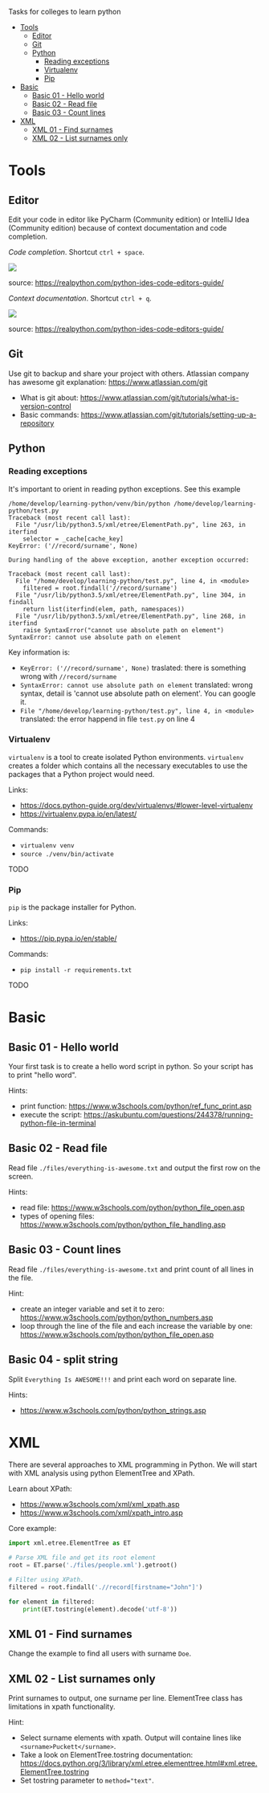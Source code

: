 Tasks for colleges to learn python

<!--ts-->
   * [Tools](#tools)
      * [Editor](#editor)
      * [Git](#git)
      * [Python](#python)
         * [Reading exceptions](#reading-exceptions)
         * [Virtualenv](#virtualenv)
         * [Pip](#pip)
   * [Basic](#basic)
      * [Basic 01 - Hello world](#basic-01---hello-world)
      * [Basic 02 - Read file](#basic-02---read-file)
      * [Basic 03 - Count lines](#basic-03---count-lines)
   * [XML](#xml)
      * [XML 01 - Find surnames](#xml-01---find-surnames)
      * [XML 02 - List surnames only](#xml-02---list-surnames-only)

<!-- Added by: amra, at: St dub  3 15:18:44 CEST 2019 -->

<!--te-->

# Tools
## Editor
Edit your code in editor like PyCharm (Community edition) or IntelliJ Idea (Community edition) because of context documentation and code completion.  

*Code completion*. Shortcut `ctrl + space`.

![](./images/pycharm-completion-default.png)

source: https://realpython.com/python-ides-code-editors-guide/

*Context documentation*. Shortcut `ctrl + q`.

![](./images/pycharm-documentation3.png)

source: https://realpython.com/python-ides-code-editors-guide/ 

## Git
Use git to backup and share your project with others. Atlassian company has awesome git explanation: https://www.atlassian.com/git

- What is git about: https://www.atlassian.com/git/tutorials/what-is-version-control
- Basic commands: https://www.atlassian.com/git/tutorials/setting-up-a-repository

## Python
### Reading exceptions
It's important to orient in reading python exceptions. See this example
```
/home/develop/learning-python/venv/bin/python /home/develop/learning-python/test.py
Traceback (most recent call last):
  File "/usr/lib/python3.5/xml/etree/ElementPath.py", line 263, in iterfind
    selector = _cache[cache_key]
KeyError: ('//record/surname', None)

During handling of the above exception, another exception occurred:

Traceback (most recent call last):
  File "/home/develop/learning-python/test.py", line 4, in <module>
    filtered = root.findall('//record/surname')
  File "/usr/lib/python3.5/xml/etree/ElementPath.py", line 304, in findall
    return list(iterfind(elem, path, namespaces))
  File "/usr/lib/python3.5/xml/etree/ElementPath.py", line 268, in iterfind
    raise SyntaxError("cannot use absolute path on element")
SyntaxError: cannot use absolute path on element
```


Key information is:
- `KeyError: ('//record/surname', None)` traslated: there is something wrong with `//record/surname`
- `SyntaxError: cannot use absolute path on element` translated: wrong syntax, detail is 'cannot use absolute path on element'. You can google it.
- `File "/home/develop/learning-python/test.py", line 4, in <module>` translated: the error happend in file `test.py` on line 4

### Virtualenv
`virtualenv` is a tool to create isolated Python environments. `virtualenv` creates a folder which contains all the necessary executables to use the packages that a Python project would need.

Links:
- https://docs.python-guide.org/dev/virtualenvs/#lower-level-virtualenv
- https://virtualenv.pypa.io/en/latest/

Commands:
- `virtualenv venv`
- `source ./venv/bin/activate`

TODO

### Pip
`pip` is the package installer for Python.

Links:
- https://pip.pypa.io/en/stable/

Commands:
- `pip install -r requirements.txt`

TODO

# Basic
## Basic 01 - Hello world

Your first task is to create a hello word script in python. So your script has to print "hello word".
 
Hints:
- print function: https://www.w3schools.com/python/ref_func_print.asp
- execute the script: https://askubuntu.com/questions/244378/running-python-file-in-terminal
 
## Basic 02 - Read file
Read file `./files/everything-is-awesome.txt` and output the first row on the screen.

Hints:
- read file: https://www.w3schools.com/python/python_file_open.asp
- types of opening files: https://www.w3schools.com/python/python_file_handling.asp

## Basic 03 - Count lines
Read file `./files/everything-is-awesome.txt` and print count of all lines in the file.

Hint:
- create an integer variable and set it to zero: https://www.w3schools.com/python/python_numbers.asp
- loop through the line of the file and each increase the variable by one: https://www.w3schools.com/python/python_file_open.asp

## Basic 04 - split string
Split `Everything Is AWESOME!!!` and print each word on separate line.

Hints:
- https://www.w3schools.com/python/python_strings.asp

<!--
## Task 04 - Split string
- https://docs.python.org/2/library/stdtypes.html#str.split
- https://www.pythonforbeginners.com/dictionary/python-split

## Read file and print each word on separate lin

## Task 05 - Case

## Dictionary

## Count 'and' word in whole file

-->
<!--
https://raw.githubusercontent.com/zhiwehu/Python-programming-exercises/master/100%2B%20Python%20challenging%20programming%20exercises.txt
-->

# XML

There are several approaches to XML programming in Python. We will start with XML analysis using python ElementTree and XPath.

Learn about XPath:
- https://www.w3schools.com/xml/xml_xpath.asp
- https://www.w3schools.com/xml/xpath_intro.asp

Core example:
```python
import xml.etree.ElementTree as ET

# Parse XML file and get its root element
root = ET.parse('./files/people.xml').getroot()

# Filter using XPath. 
filtered = root.findall('.//record[firstname="John"]')

for element in filtered:
    print(ET.tostring(element).decode('utf-8'))
```

## XML 01 - Find surnames
Change the example to find all users with surname `Doe`.


## XML 02 - List surnames only
Print surnames to output, one surname per line. ElementTree class has limitations in xpath functionality. 

Hint:
- Select surname elements with xpath. Output will containe lines like `<surname>Puckett</surname>`.
- Take a look on ElementTree.tostring documentation: https://docs.python.org/3/library/xml.etree.elementtree.html#xml.etree.ElementTree.tostring
- Set tostring parameter to `method="text"`.

